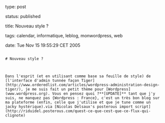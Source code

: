 type: post
status: published
title: Nouveau style ?
tags: calendar, informatique, leblog, monwordpress, web
date: Tue Nov 15 19:55:29 CET 2005
~~~~~~
# Nouveau style ?

Dans l'esprit (et en utilisant comme base sa feuille de style) de [l'interface d'admin tunnée façon Tiger](http://www.orderedlist.com/articles/wordpress-administration-design-tiger/), je me suis fait un petit thème pour [Wordpress](www.wordpress.org). Vous en pensez quoi ?**[UPDATE]** tant que j'y suis, ne manquez pas {Wordpress : France}, c'est un très bon blog sur ma plateforme (enfin, celle que j'utilise et que je tune comme un jacky hystérique).via [Nicolas Delsaux's posterous import script](http://riduidel.posterous.com/quest-ce-que-cest-que-ce-flux-qui-clignote)